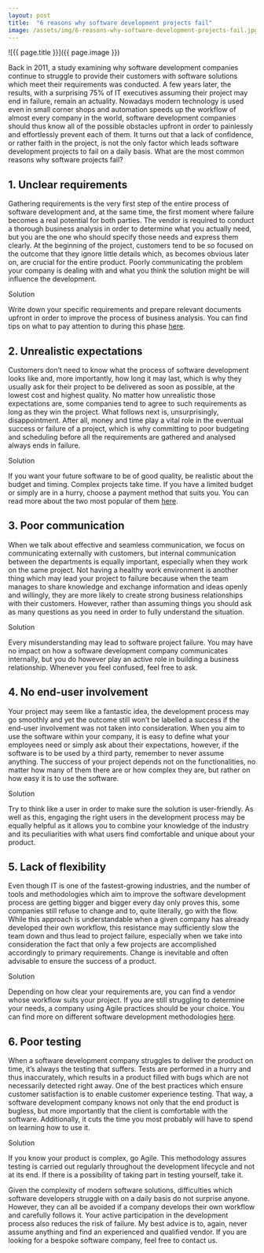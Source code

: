 ```yaml
---
layout: post
title:  "6 reasons why software development projects fail"
image: /assets/img/6-reasons-why-software-development-projects-fail.jpg
---
```


![{{ page.title }}]({{ page.image }})

Back in 2011, a study examining why software development companies continue to struggle to provide their customers with software solutions which meet their requirements was conducted. A few years later, the results, with a surprising 75% of IT executives assuming their project may end in failure, remain an actuality. Nowadays modern technology is used even in small corner shops and automation speeds up the workflow of almost every company in the world, software development companies should thus know all of the possible obstacles upfront in order to painlessly and effortlessly prevent each of them. It turns out that a lack of confidence, or rather faith in the project, is not the only factor which leads software development projects to fail on a daily basis. What are the most common reasons why software projects fail?

## 1. Unclear requirements
Gathering requirements is the very first step of the entire process of software development and, at the same time, the first moment where failure becomes a real potential for both parties. The vendor is required to conduct a thorough business analysis in order to determine what you actually need, but you are the one who should specify those needs and express them clearly. At the beginning of the project, customers tend to be so focused on the outcome that they ignore little details which, as becomes obvious later on, are crucial for the entire product. Poorly communicating the problem your company is dealing with and what you think the solution might be will influence the development.

Solution

Write down your specific requirements and prepare relevant documents upfront in order to improve the process of business analysis. You can find tips on what to pay attention to during this phase [here](https://headchannel.co.uk/blog/things-to-pay-close-attention-to-during-business-analysis/).

## 2. Unrealistic expectations
Customers don’t need to know what the process of software development looks like and, more importantly, how long it may last, which is why they usually ask for their project to be delivered as soon as possible, at the lowest cost and highest quality. No matter how unrealistic those expectations are, some companies tend to agree to such requirements as long as they win the project. What follows next is, unsurprisingly, disappointment. After all, money and time play a vital role in the eventual success or failure of a project, which is why committing to poor budgeting and scheduling before all the requirements are gathered and analysed always ends in failure.

Solution

If you want your future software to be of good quality, be realistic about the budget and timing. Complex projects take time. If you have a limited budget or simply are in a hurry, choose a payment method that suits you. You can read more about the two most popular of them [here](https://headchannel.co.uk/blog/time-material-vs-fixed-price/).

## 3. Poor communication
When we talk about effective and seamless communication, we focus on communicating externally with customers, but internal communication between the departments is equally important, especially when they work on the same project. Not having a healthy work environment is another thing which may lead your project to failure because when the team manages to share knowledge and exchange information and ideas openly and willingly, they are more likely to create strong business relationships with their customers. However, rather than assuming things you should ask as many questions as you need in order to fully understand the situation. 

Solution

Every misunderstanding may lead to software project failure. You may have no impact on how a software development company communicates internally, but you do however play an active role in building a business relationship. Whenever you feel confused, feel free to ask.

## 4. No end-user involvement
Your project may seem like a fantastic idea, the development process may go smoothly and yet the outcome still won’t be labelled a success if the end-user involvement was not taken into consideration. When you aim to use the software within your company, it is easy to define what your employees need or simply ask about their expectations, however, if the software is to be used by a third party, remember to never assume anything. The success of your project depends not on the functionalities, no matter how many of them there are or how complex they are, but rather on how easy it is to use the software.

Solution

Try to think like a user in order to make sure the solution is user-friendly. As well as this, engaging the right users in the development process may be equally helpful as it allows you to combine your knowledge of the industry and its peculiarities with what users find comfortable and unique about your product.

## 5. Lack of flexibility
Even though IT is one of the fastest-growing industries, and the number of tools and methodologies which aim to improve the software development process are getting bigger and bigger every day only proves this, some companies still refuse to change and to, quite literally, go with the flow. While this approach is understandable when a given company has already developed their own workflow, this resistance may sufficiently slow the team down and thus lead to project failure, especially when we take into consideration the fact that only a few projects are accomplished accordingly to primary requirements. Change is inevitable and often advisable to ensure the success of a product.

Solution

Depending on how clear your requirements are, you can find a vendor whose workflow suits your project. If you are still struggling to determine your needs, a company using Agile practices should be your choice. You can find more on different software development methodologies [here](https://headchannel.co.uk/blog/agile-vs-waterfall/). 

## 6. Poor testing
When a software development company struggles to deliver the product on time, it’s always the testing that suffers. Tests are performed in a hurry and thus inaccurately, which results in a product filled with bugs which are not necessarily detected right away. One of the best practices which ensure customer satisfaction is to enable customer experience testing. That way, a software development company knows not only that the end product is bugless, but more importantly that the client is comfortable with the software.  Additionally, it cuts the time you most probably will have to spend on learning how to use it.

Solution

If you know your product is complex, go Agile. This methodology assures testing is carried out regularly throughout the development lifecycle and not at its end. If there is a possibility of taking part in testing yourself, take it.

Given the complexity of modern software solutions, difficulties which software developers struggle with on a daily basis do not surprise anyone. However, they can all be avoided if a company develops their own workflow and carefully follows it. Your active participation in the development process also reduces the risk of failure. My best advice is to, again, never assume anything and find an experienced and qualified vendor. If you are looking for a bespoke software company, feel free to contact us. 
